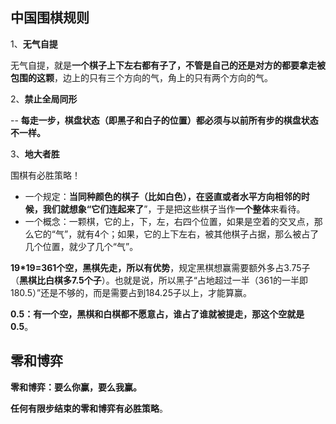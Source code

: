## 中国围棋规则

1、**无气自提**

无气自提，就是**一个棋子上下左右都有子了，不管是自己的还是对方的都要拿走被包围的这颗**，边上的只有三个方向的气，角上的只有两个方向的气。

2、**禁止全局同形**

-- **每走一步，棋盘状态（即黑子和白子的位置）都必须与以前所有步的棋盘状态不一样。**

3、**地大者胜**

围棋有必胜策略！

- 一个规定：**当同种颜色的棋子（比如白色），在竖直或者水平方向相邻的时候，我们就想象“它们连起来了**”，于是把这些棋子当作**一个整体**来看待。
- 一个概念：一颗棋，它的上，下，左，右四个位置，如果是空着的交叉点，那么它的“气”，就有4个；如果，它的上下左右，被其他棋子占据，那么被占了几个位置，就少了几个“气”。



**19*19=361个空，黑棋先走，所以有优势**，规定黑棋想赢需要额外多占3.75子（**黑棋比白棋多7.5个子**）。也就是说，所以黑子“占地超过一半（361的一半即180.5）”还是不够的，而是需要占到184.25子以上，才能算赢。

**0.5：有一个空，黑棋和白棋都不愿意占，谁占了谁就被提走，那这个空就是0.5**。


## 零和博弈

**零和博弈：要么你赢，要么我赢。**

**任何有限步结束的零和博弈有必胜策略**。